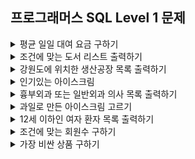 ## 프로그래머스 SQL Level 1 문제

<details>
<summary>평균 일일 대여 요금 구하기</summary>

- https://school.programmers.co.kr/learn/courses/30/lessons/151136
```sql
SELECT      ROUND(AVG(DAILY_FEE)) AS AVERAGE_FEE
FROM        CAR_RENTAL_COMPANY_CAR
WHERE       CAR_TYPE = 'SUV';
```
</details>


<details>
<summary>조건에 맞는 도서 리스트 출력하기</summary>

- https://school.programmers.co.kr/learn/courses/30/lessons/144853
```sql
SELECT      BOOK_ID, DATE_FORMAT(PUBLISHED_DATE, '%Y-%m-%d') AS PUBLISHED_DATE
FROM        BOOK
WHERE       PUBLISHED_DATE BETWEEN '2021-01-01' AND '2021-12-31'
AND         CATEGORY = '인문'
ORDER BY    PUBLISHED_DATE;
```
</details>


<details>
<summary>강원도에 위치한 생산공장 목록 출력하기</summary>

- https://school.programmers.co.kr/learn/courses/30/lessons/131112
```sql
SELECT      FACTORY_ID, FACTORY_NAME, ADDRESS
FROM        FOOD_FACTORY
WHERE       ADDRESS LIKE '강원도 %'
ORDER BY    FACTORY_ID;
```
</details>


<details>
<summary>인기있는 아이스크림</summary>

- https://school.programmers.co.kr/learn/courses/30/lessons/133024
```sql
SELECT      FLAVOR
FROM        FIRST_HALF
ORDER BY    TOTAL_ORDER DESC, SHIPMENT_ID;
```
</details>


<details>
<summary>흉부외과 또는 일반외과 의사 목록 출력하기</summary>

- https://school.programmers.co.kr/learn/courses/30/lessons/132203
```sql
SELECT      DR_NAME, DR_ID, MCDP_CD, DATE_FORMAT(HIRE_YMD, '%Y-%m-%d') AS HIRE_YMD
FROM        DOCTOR
WHERE       MCDP_CD IN ('CS', 'GS')
ORDER BY    HIRE_YMD DESC, DR_NAME;
```
</details>


<details>
<summary>과일로 만든 아이스크림 고르기</summary>

- https://school.programmers.co.kr/learn/courses/30/lessons/133025
```sql
SELECT      FIRST_HALF.FLAVOR AS FLAVOR
FROM        FIRST_HALF, ICECREAM_INFO
WHERE       FIRST_HALF.FLAVOR = ICECREAM_INFO.FLAVOR
AND         FIRST_HALF.TOTAL_ORDER > 3000
AND         ICECREAM_INFO.INGREDIENT_TYPE = 'fruit_based'
ORDER BY    FIRST_HALF.TOTAL_ORDER DESC;
```
</details>


<details>
<summary>12세 이하인 여자 환자 목록 출력하기</summary>

- https://school.programmers.co.kr/learn/courses/30/lessons/132201
```sql
SELECT      PT_NAME, PT_NO, GEND_CD, AGE, CASE WHEN TLNO IS NULL THEN 'NONE' ELSE TLNO END AS TLNO
FROM        PATIENT
WHERE       GEND_CD = 'W'
AND         AGE <= 12
ORDER BY    AGE DESC, PT_NAME;
```
</details>


<details>
<summary>조건에 맞는 회원수 구하기</summary>

- https://school.programmers.co.kr/learn/courses/30/lessons/131535
```sql
SELECT      COUNT(*)
FROM        USER_INFO
WHERE       JOINED BETWEEN '2021-01-01' AND '2021-12-31'
AND         AGE BETWEEN 20 AND 29
```
</details>


<details>
<summary>가장 비싼 상품 구하기</summary>

- https://school.programmers.co.kr/learn/courses/30/lessons/131697
```sql
SELECT      MAX(PRICE) AS MAX_PRICE
FROM        PRODUCT
```
</details>
